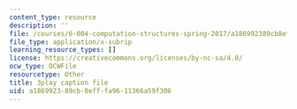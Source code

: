```yaml
---
content_type: resource
description: ''
file: /courses/6-004-computation-structures-spring-2017/a186992389cb8efffa9611366a59f306_VHVsCE9XmQk.srt
file_type: application/x-subrip
learning_resource_types: []
license: https://creativecommons.org/licenses/by-nc-sa/4.0/
ocw_type: OCWFile
resourcetype: Other
title: 3play caption file
uid: a1869923-89cb-8eff-fa96-11366a59f306
---
```

